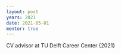 ```yaml
---
layout: post
years: 2021
date: 2021-05-01
mentor: true
---
```


CV advisor at TU Delft Career Center {2021}